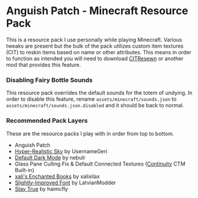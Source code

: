 # Anguish Patch - Minecraft Resource Pack
This is a resource pack I use personally while playing Minecraft.  Various tweaks are present but the bulk of the pack utilizes custom item textures (CIT) to reskin items based on name or other attributes.  This means in order to function as intended you will need to download [CITResewn](https://modrinth.com/mod/cit-resewn) or another mod that provides this feature.

### Disabling Fairy Bottle Sounds
This resource pack overrides the default sounds for the totem of undying.  In order to disable this feature, rename `assets/minecraft/sounds.json` to `assets/minecraft/sounds.json.disabled` and it should be back to normal.

### Recommended Pack Layers
These are the resource packs I play with in order from top to bottom.
* Anguish Patch
* [Hyper-Realistic Sky](https://modrinth.com/resourcepack/hyper-realistic-sky) by UsernameGeri
* [Default Dark Mode](https://modrinth.com/resourcepack/default-dark-mode) by nebulr
* Glass Pane Culling Fix & Default Connected Textures ([Continuity](https://modrinth.com/mod/continuity) CTM Built-in)
* [xali's Enchanted Books](https://modrinth.com/resourcepack/xalis-enchanted-books/versions) by xalixilax
* [Slightly-Improved Font](https://modrinth.com/resourcepack/slightly-improved-font-(32x)) by LatvianModder
* [Stay True](https://www.curseforge.com/minecraft/texture-packs/stay-true) by haimcfly
